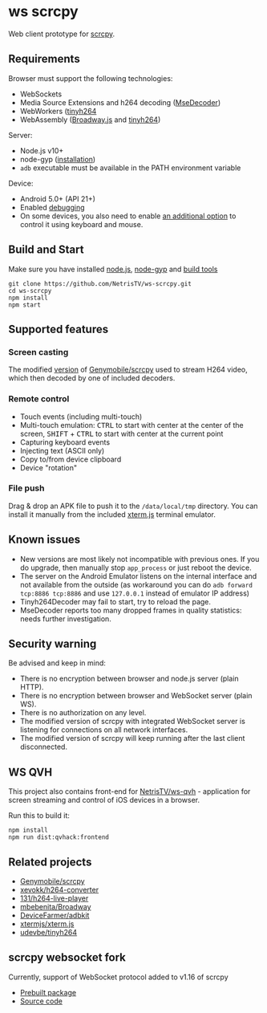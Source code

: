 # ws scrcpy

Web client prototype for [scrcpy](https://github.com/Genymobile/scrcpy).

## Requirements

Browser must support the following technologies:
* WebSockets
* Media Source Extensions and h264 decoding ([MseDecoder](/src/app/decoder/MseDecoder.ts))
* WebWorkers ([tinyh264](/src/app/decoder/Tinyh264Decoder.ts)
* WebAssembly  ([Broadway.js](/src/app/decoder/BroadwayDecoder.ts) and [tinyh264](/src/app/decoder/Tinyh264Decoder.ts))

Server:
* Node.js v10+
* node-gyp ([installation](https://github.com/nodejs/node-gyp#installation))
* `adb` executable must be available in the PATH environment variable

Device:
* Android 5.0+ (API 21+)
* Enabled [debugging](https://developer.android.com/studio/command-line/adb.html#Enabling)
* On some devices, you also need to enable [an additional option](https://github.com/Genymobile/scrcpy/issues/70#issuecomment-373286323) to control it using keyboard and mouse.

## Build and Start

Make sure you have installed [node.js](https://nodejs.org/en/download/), [node-gyp](https://github.com/nodejs/node-gyp) and [build tools](https://github.com/nodejs/node-gyp#installation)
```shell
git clone https://github.com/NetrisTV/ws-scrcpy.git
cd ws-scrcpy
npm install
npm start
```

## Supported features

### Screen casting
The modified [version](https://github.com/NetrisTV/scrcpy/tree/feature/websocket-v1.16.x) of [Genymobile/scrcpy](https://github.com/Genymobile/scrcpy) used to stream H264 video, which then decoded by one of included decoders.

### Remote control
* Touch events (including multi-touch)
* Multi-touch emulation: <kbd>CTRL</kbd> to start with center at the center of the screen, <kbd>SHIFT</kbd> + <kbd>CTRL</kbd> to start with center at the current point
* Capturing keyboard events
* Injecting text (ASCII only)
* Copy to/from device clipboard
* Device "rotation"

### File push
Drag & drop an APK file to push it to the `/data/local/tmp` directory. You can install it manually from the included [xterm.js](https://github.com/xtermjs/xterm.js) terminal emulator.

## Known issues

* New versions are most likely not incompatible with previous ones. If you do upgrade, then manually stop `app_process` or just reboot the device.
* The server on the Android Emulator listens on the internal interface and not available from the outside (as workaround you can do `adb forward tcp:8886 tcp:8886` and use `127.0.0.1` instead of emulator IP address)
* Tinyh264Decoder may fail to start, try to reload the page.
* MseDecoder reports too many dropped frames in quality statistics: needs further investigation.

## Security warning
Be advised and keep in mind:
* There is no encryption between browser and node.js server (plain HTTP).
* There is no encryption between browser and WebSocket server (plain WS).
* There is no authorization on any level.
* The modified version of scrcpy with integrated WebSocket server is listening for connections on all network interfaces.
* The modified version of scrcpy will keep running after the last client disconnected.

## WS QVH
This project also contains front-end for [NetrisTV/ws-qvh](https://github.com/NetrisTV/ws-qvh) - application for screen streaming and control of iOS devices in a browser.

Run this to build it:

```shell script
npm install
npm run dist:qvhack:frontend
```

## Related projects
* [Genymobile/scrcpy](https://github.com/Genymobile/scrcpy)
* [xevokk/h264-converter](https://github.com/xevokk/h264-converter)
* [131/h264-live-player](https://github.com/131/h264-live-player)
* [mbebenita/Broadway](https://github.com/mbebenita/Broadway)
* [DeviceFarmer/adbkit](https://github.com/DeviceFarmer/adbkit)
* [xtermjs/xterm.js](https://github.com/xtermjs/xterm.js)
* [udevbe/tinyh264](https://github.com/udevbe/tinyh264)

## scrcpy websocket fork

Currently, support of WebSocket protocol added to v1.16 of scrcpy
* [Prebuilt package](/vendor/Genymobile/scrcpy/scrcpy-server.jar)
* [Source code](https://github.com/NetrisTV/scrcpy/tree/feature/websocket-v1.16.x)
